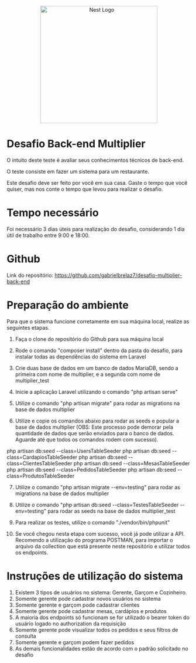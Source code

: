 
<p align="center">
  <img src="https://multiplier.com.br/assets/multiplier.svg" width="320" alt="Nest Logo" />
</p>


# Desafio Back-end Multiplier

O intuito deste teste é avaliar seus conhecimentos técnicos de back-end.

O teste consiste em fazer um sistema para um restaurante.

Este desafio deve ser feito por você em sua casa. Gaste o tempo que você quiser, mas nos conte o tempo que levou para realizar o desafio.

# Tempo necessário

Foi necessário 3 dias úteis para realização do desafio, considerando 1 dia útil de trabalho entre 9:00 e 18:00.

# Github

Link do repositório: 
https://github.com/gabrielbrelaz7/desafio-multiplier-back-end

# Preparação do ambiente

Para que o sistema funcione corretamente em sua máquina local, realize as seguintes etapas.

1. Faça o clone do repositório do Github para sua máquina local

2. Rode o comando "composer install" dentro da pasta do desafio, para instalar todas as dependências do sistema em Laravel

3. Crie duas base de dados em um banco de dados MariaDB, sendo a primeira com nome de multiplier, e a segunda com nome de multiplier_test
4. Inicie a aplicação Laravel utilizando o comando "php artisan serve"

5. Utilize o comando "php artisan migrate" para rodar as migrations na base de dados multiplier

6. Utilize e copie os comandos abaixo para rodar as seeds e popular a base de dados multiplier (OBS: Este processo pode demorar pela quantidade de dados que serão enviados para o banco de dados. Aguarde até que todos os comandos rodem com sucesso).

 php artisan db:seed --class=UsersTableSeeder
 php artisan db:seed --class=CardapiosTableSeeder 
 php artisan db:seed --class=ClientesTableSeeder 
 php artisan db:seed --class=MesasTableSeeder 
 php artisan db:seed --class=PedidosTableSeeder 
 php artisan db:seed --class=ProdutosTableSeeder 

7. Utilize o comando "php artisan migrate --env=testing" para rodar as migrations na base de dados multiplier

8. Utilize o comando "php artisan db:seed --class=TestesTableSeeder --env=testing" para rodar as seeds na base de dados multiplier_test  

9. Para realizar os testes, utilize o comando "./vendor/bin/phpunit"

10. Se você chegou nesta etapa com sucesso, você já pode utilizar a API. Recomendo a utilização do programa POSTMAN, para importar o arquivo da collection que está presente neste repositório e utilizar todos os endpoints.


# Instruções de utilização do sistema

1. Existem 3 tipos de usuários no sistema: Gerente, Garçom e Cozinheiro. 
2. Somente gerente pode cadastrar novos usuários no sistema
3. Somente gerente e garçom pode cadastrar clientes
4. Somente gerente pode cadastrar mesas, cardápios e produtos
5. A maioria dos endpoints só funcionam se for utilizado o bearer token do usuário logado no authorization da requisição
6. Somente gerente pode visualizar todos os pedidos e seus filtros de consulta
7. Somente gerente e garçom podem fazer pedidos
8. As demais funcionalidades estão de acordo com o padrão solicitado no desafio



